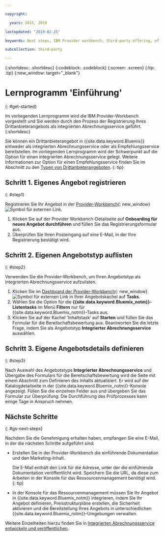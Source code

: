 ```yaml
---

copyright:

  years: 2015, 2019

lastupdated: "2019-02-25"

keywords: Next steps, IBM Provider workbench, third-party offering, offering type

subcollection: third-party

---
```


{:shortdesc: .shortdesc}
{:codeblock: .codeblock}
{:screen: .screen}
{:tip: .tip}
{:new_window: target="_blank"}

# Lernprogramm 'Einführung'
{: #get-started}

Im vorliegenden Lernprogramm wird die IBM Provider-Workbench vorgestellt und Sie werden durch den Prozess der Registrierung Ihres Drittanbieterangebots als integrierten Abrechnungsservice geführt.
{:shortdesc}

Sie können ein Drittanbieterangebot in {{site.data.keyword.Bluemix}} entweder als integrierten Abrechnungsservice oder als Empfehlungsservice bereitstellen. Im vorliegenden Lernprogramm wird der Schwerpunkt auf die Option für einen integrierten Abrechnungsservice gelegt. Weitere Informationen zur Option für einen Empfehlungsservice finden Sie im Abschnitt zu den [Typen von Drittanbieterangeboten](/docs/third-party?topic=third-party-offering-types#offering-types).
{: tip}

## Schritt 1. Eigenes Angebot registrieren
{: #step1}

Registrieren Sie Ihr Angebot in der [Provider-Workbench](https://www.ibm.com/marketplace/workbench/){: new_window} ![Symbol für externen Link](../icons/launch-glyph.svg "Symbol für externen Link").

1. Klicken Sie auf der Provider Workbench-Detailseite auf **Onboarding für neues Angebot durchführen** und füllen Sie das Registrierungsformular aus.
2. Überprüfen Sie Ihren Posteingang auf eine E-Mail, in der Ihre Registrierung bestätigt wird.

## Schritt 2. Eigenen Angebotstyp auflisten
{: #step2}

Verwenden Sie die Provider-Workbench, um Ihren Angebotstyp als integrierten Abrechnungsservice aufzulisten.

1. Klicken Sie im [Dashboard der Provider-Workbench](https://www.ibm.com/marketplace/workbench/provider/dashboard){: new_window} ![Symbol für externen Link](../icons/launch-glyph.svg "Symbol für externen Link") in Ihrer Angebotskachel auf **Tasks**.
2. Wählen Sie die Option für die **{{site.data.keyword.Bluemix_notm}}-Listentasks** im Menü **Filtern** nur für {{site.data.keyword.Bluemix_notm}}-Tasks aus.
3. Klicken Sie auf der Kachel 'Inhaltstask' auf **Starten** und füllen Sie das Formular für die Bereitschaftsbewertung aus. Beantworten Sie die letzte Frage, indem Sie als Angebotstyp **Integrierter Abrechnungsservice** auswählen.

## Schritt 3. Eigene Angebotsdetails definieren
{: #step3}

Nach Auswahl des Angebotstyps **Integrierter Abrechnungsservice** und Übergabe des Formulars für die Bereitschaftsbewertung wird die Seite mit einem Abschnitt zum Definieren des Inhalts aktualisiert. Er wird auf der Katalogdetailseite in der {{site.data.keyword.Bluemix_notm}}-Konsole angezeigt. Füllen Sie die einzelnen Felder aus und übergeben Sie das Formular zur Überprüfung. Die Durchführung des Prüfprozesses kann einige Tage in Anspruch nehmen.

## Nächste Schritte
{: #gs-next-steps}

Nachdem Sie die Genehmigung erhalten haben, empfangen Sie eine E-Mail, in der die nächsten Schritte aufgeführt sind:

* Erstellen Sie in der Provider-Workbench die einführende Dokumentation und den Marketing-Inhalt.

  Die E-Mail enthält den Link für die Adresse, unter der die einführende Dokumentation veröffentlicht wird. Speichern Sie die URL, da diese zum Arbeiten in der Konsole für das Ressourcenmanagement benötigt wird. 
  {: tip}

* In der Konsole für das Ressourcenmanagement müssen Sie Ihr Angebot in {{site.data.keyword.Bluemix_notm}} integrieren, indem Sie Ihr Angebot definieren, Preisstrukturpläne erstellen, die Sicherheit aktivieren und die Bereitstellung Ihres Angebots in unterschiedlichen {{site.data.keyword.Bluemix_notm}}-Umgebungen verwalten. 

Weitere Einzelheiten hierzu finden Sie in [Integrierten Abrechnungsservice entwickeln und veröffentlichen](/docs/third-party?topic=third-party-overview#overview). 
